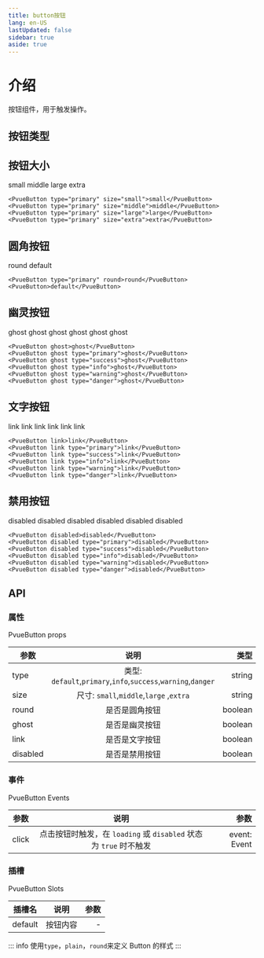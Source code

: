 ```yaml
---
title: button按钮
lang: en-US
lastUpdated: false
sidebar: true
aside: true
---
```


# 介绍

按钮组件，用于触发操作。

<script setup>
  const handleClick = ()=> console.log(12)
</script>

## 按钮类型

<preview path="../demos/ui/button/button-type.vue" title="按钮类型" description="定义了按钮的颜色"></preview>

## 按钮大小

<div class="children-space10">
  <PvueButton type="primary" size="small">small</PvueButton>
  <PvueButton type="primary" size="middle">middle</PvueButton>
  <PvueButton type="primary" size="large">large</PvueButton>
  <PvueButton type="primary" size="extra">extra</PvueButton>
</div>

```vue
<PvueButton type="primary" size="small">small</PvueButton>
<PvueButton type="primary" size="middle">middle</PvueButton>
<PvueButton type="primary" size="large">large</PvueButton>
<PvueButton type="primary" size="extra">extra</PvueButton>
```

## 圆角按钮

<div class="children-space10">
  <PvueButton type="primary" round>round</PvueButton>
  <PvueButton>default</PvueButton>
</div>

```vue
<PvueButton type="primary" round>round</PvueButton>
<PvueButton>default</PvueButton>
```

## 幽灵按钮

<div class="children-space10">
  <PvueButton ghost>ghost</PvueButton>
  <PvueButton ghost type="primary">ghost</PvueButton>
  <PvueButton ghost type="success">ghost</PvueButton>
  <PvueButton ghost type="info">ghost</PvueButton>
  <PvueButton ghost type="warning">ghost</PvueButton>
  <PvueButton ghost type="danger">ghost</PvueButton>
</div>

```vue
<PvueButton ghost>ghost</PvueButton>
<PvueButton ghost type="primary">ghost</PvueButton>
<PvueButton ghost type="success">ghost</PvueButton>
<PvueButton ghost type="info">ghost</PvueButton>
<PvueButton ghost type="warning">ghost</PvueButton>
<PvueButton ghost type="danger">ghost</PvueButton>
```

## 文字按钮

<div class="children-space10">
  <PvueButton link>link</PvueButton>
  <PvueButton link type="primary">link</PvueButton>
  <PvueButton link type="success">link</PvueButton>
  <PvueButton link type="info">link</PvueButton>
  <PvueButton link type="warning">link</PvueButton>
  <PvueButton link type="danger">link</PvueButton>
</div>

```vue
<PvueButton link>link</PvueButton>
<PvueButton link type="primary">link</PvueButton>
<PvueButton link type="success">link</PvueButton>
<PvueButton link type="info">link</PvueButton>
<PvueButton link type="warning">link</PvueButton>
<PvueButton link type="danger">link</PvueButton>
```

## 禁用按钮

<div class="children-space10">
  <PvueButton disabled>disabled</PvueButton>
  <PvueButton disabled type="primary">disabled</PvueButton>
  <PvueButton disabled type="success">disabled</PvueButton>
  <PvueButton disabled type="info">disabled</PvueButton>
  <PvueButton disabled type="warning">disabled</PvueButton>
  <PvueButton disabled type="danger">disabled</PvueButton>
</div>

```vue
<PvueButton disabled>disabled</PvueButton>
<PvueButton disabled type="primary">disabled</PvueButton>
<PvueButton disabled type="success">disabled</PvueButton>
<PvueButton disabled type="info">disabled</PvueButton>
<PvueButton disabled type="warning">disabled</PvueButton>
<PvueButton disabled type="danger">disabled</PvueButton>
```

## API

### 属性

PvueButton props

| 参数     |                             说明                              |    类型 |  默认值 |
| -------- | :-----------------------------------------------------------: | ------: | ------: |
| type     | 类型: `default`,`primary`,`info`,`success`,`warning`,`danger` |  string | default |
| size     |            尺寸: `small`,`middle`,`large` ,`extra`            |  string |  middle |
| round    |                        是否是圆角按钮                         | boolean |   false |
| ghost    |                        是否是幽灵按钮                         | boolean |   false |
| link     |                        是否是文字按钮                         | boolean |   false |
| disabled |                        是否是禁用按钮                         | boolean |   false |

### 事件

PvueButton Events

| 参数  |                               说明                                |         参数 |
| ----- | :---------------------------------------------------------------: | -----------: |
| click | 点击按钮时触发，在 `loading` 或 `disabled` 状态为 `true` 时不触发 | event: Event |

### 插槽

PvueButton Slots

| 插槽名  |   说明   | 参数 |
| ------- | :------: | ---: |
| default | 按钮内容 |    - |

::: info
使用`type`，`plain`，`round`来定义 Button 的样式
:::
